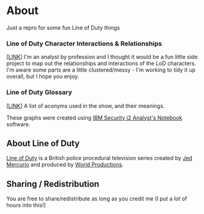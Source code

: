 # About
Just a repro for some fun Line of Duty things

### Line of Duty Character Interactions & Relationships

[[LINK](https://github.com/RedSpid3r/LineOfDuty/blob/main/LoD_Characters_AllSeasons.png)] I'm an analyst by profession and I thought it would be a fun little side project to map out the relationships and interactions of the LoD characters. I'm aware some parts are a little clustered/messy - I'm working to tidy it up overall, but I hope you enjoy.

### Line of Duty Glossary
[[LINK](https://github.com/RedSpid3r/LineOfDuty/blob/main/LoD_Acronyms.md)] A list of aconyms used in the show, and their meanings.

These graphs were created using [IBM Security i2 Analyst's Notebook](https://www.ibm.com/ie-en/products/i2-analysts-notebook?lnk=hm) software.

## About Line of Duty
[Line of Duty](https://www.bbc.co.uk/programmes/p00yzlr0) is a British police procedural television series created by [Jed Mercurio](https://twitter.com/jed_mercurio) and produced by [World Productions](https://www.world-productions.com/productions/line-of-duty).

## Sharing / Redistribution
You are free to share/redistribute as long as you credit me (I put a *lot* of hours into this!)
